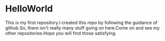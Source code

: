 # HelloWorld
This is my first repository.I created this repo by following the guidance of github.So, there isn't really many stuff going on here.Come on and see my other repositories.Hope you will find those satisfying.
